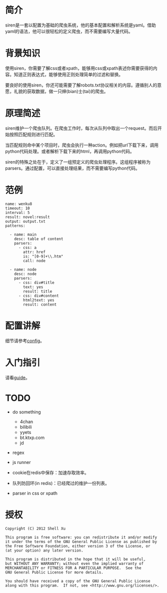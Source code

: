 # 简介 #

siren是一套以配置为基础的爬虫系统，他的基本配置和解析系统是yaml。借助yaml的语法，他可以很轻松的定义爬虫，而不需要编写大量代码。

# 背景知识 #

使用siren，你需要了解css或者xpath，能够用css或xpath表述你需要获得的内容。知道正则表达式，能够使用正则处理简单的过滤和替换。

要良好的使用siren，你还可能需要了解robots.txt协议相关的内容。遵循别人的意愿，礼貌的获取数据，做一只绅(bian)士(tai)的爬虫。

# 原理简述 #

siren维护一个爬虫队列。在爬虫工作时，每次从队列中取出一个request。而后开始按照匹配规则进行匹配。

当匹配规则命中某个项目时，爬虫会执行一种action。例如把url下载下来，调用python代码处理。或者解析下载下来的html，再调用python代码。

siren的特殊之处在于，定义了一组预定义的爬虫处理程序。这组程序被称为parsers。通过配置，可以直接处理结果，而不需要编写python代码。

# 范例 #

	name: wenku8
	timeout: 10
	interval: 5
	result: novel:result
	output: output.txt
	patterns:
	 
	  - name: main
		desc: table of content
		parsers:
		  - css: a
			attr: href
			is: "[0-9]+\\.htm"
			call: node
	 
	  - name: node
		desc: node
		parsers:
		  - css: div#title
			text: yes
			result: title
		  - css: div#content
			html2text: yes
			result: content

# 配置讲解 #

细节请参考[config](config.md)。

# 入门指引 #

请看[guide](GUIDE.md)。

# TODO #

* do something
  * 4chan
  * bilibili
  * yyets
  * bt.ktxp.com
  * jd

* regex
* js runner

* cookie在redis中保存：加速存取效率。
* 队列防回环(in redis)：已经爬过的维护一份列表。
* parser in css or xpath

# 授权 #

    Copyright (C) 2012 Shell Xu

    This program is free software: you can redistribute it and/or modify
    it under the terms of the GNU General Public License as published by
    the Free Software Foundation, either version 3 of the License, or
    (at your option) any later version.

    This program is distributed in the hope that it will be useful,
    but WITHOUT ANY WARRANTY; without even the implied warranty of
    MERCHANTABILITY or FITNESS FOR A PARTICULAR PURPOSE.  See the
    GNU General Public License for more details.

    You should have received a copy of the GNU General Public License
    along with this program.  If not, see <http://www.gnu.org/licenses/>.
